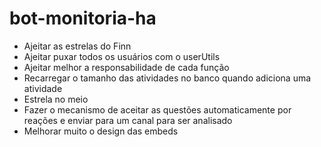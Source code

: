 # bot-monitoria-ha
* Ajeitar as estrelas do Finn
* Ajeitar puxar todos os usuários com o userUtils
* Ajeitar melhor a responsabilidade de cada função
* Recarregar o tamanho das atividades no banco quando adiciona uma atividade
* Estrela no meio
* Fazer o mecanismo de aceitar as questões automaticamente por reações e enviar para um canal para ser analisado
* Melhorar muito o design das embeds